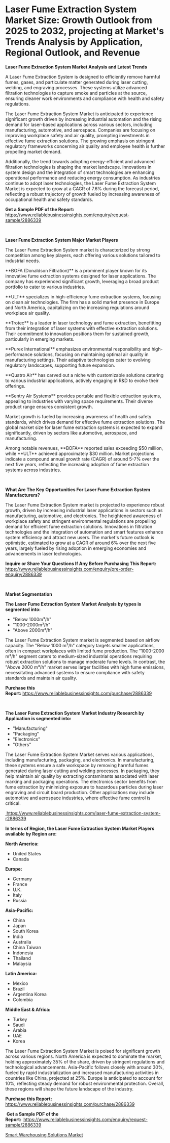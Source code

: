 <p><h1>Laser Fume Extraction System Market Size: Growth Outlook from 2025 to 2032, projecting at Market's Trends Analysis by Application, Regional Outlook, and Revenue</h1></p><p><strong>Laser Fume Extraction System Market Analysis and Latest Trends</strong></p>
<p><p>A Laser Fume Extraction System is designed to efficiently remove harmful fumes, gases, and particulate matter generated during laser cutting, welding, and engraving processes. These systems utilize advanced filtration technologies to capture smoke and particles at the source, ensuring cleaner work environments and compliance with health and safety regulations. </p><p>The Laser Fume Extraction System Market is anticipated to experience significant growth driven by increasing industrial automation and the rising demand for laser-based applications across various sectors, including manufacturing, automotive, and aerospace. Companies are focusing on improving workplace safety and air quality, prompting investments in effective fume extraction solutions. The growing emphasis on stringent regulatory frameworks concerning air quality and employee health is further propelling market demand.</p><p>Additionally, the trend towards adopting energy-efficient and advanced filtration technologies is shaping the market landscape. Innovations in system design and the integration of smart technologies are enhancing operational performance and reducing energy consumption. As industries continue to adopt laser technologies, the Laser Fume Extraction System Market is expected to grow at a CAGR of 7.6% during the forecast period, reflecting a robust trajectory of growth fueled by increasing awareness of occupational health and safety standards.</p></p>
<p><strong>Get a Sample PDF of the Report:&nbsp;</strong> <a href="https://www.reliablebusinessinsights.com/enquiry/request-sample/2886339?utm_campaign=3148&utm_medium=2&utm_source=Github&utm_content=ia&utm_term=13032025&utm_id=laser-fume-extraction-system">https://www.reliablebusinessinsights.com/enquiry/request-sample/2886339</a></p>
<p>&nbsp;</p>
<p><strong>Laser Fume Extraction System Major Market Players</strong></p>
<p><p>The Laser Fume Extraction System market is characterized by strong competition among key players, each offering various solutions tailored to industrial needs. </p><p>**BOFA (Donaldson Filtration)** is a prominent player known for its innovative fume extraction systems designed for laser applications. The company has experienced significant growth, leveraging a broad product portfolio to cater to various industries.</p><p>**ULT** specializes in high-efficiency fume extraction systems, focusing on clean air technologies. The firm has a solid market presence in Europe and North America, capitalizing on the increasing regulations around workplace air quality.</p><p>**Trotec** is a leader in laser technology and fume extraction, benefitting from their integration of laser systems with effective extraction solutions. Their commitment to innovation positions them for sustained growth, particularly in emerging markets.</p><p>**Purex International** emphasizes environmental responsibility and high-performance solutions, focusing on maintaining optimal air quality in manufacturing settings. Their adaptive technologies cater to evolving regulatory landscapes, supporting future expansion.</p><p>**Quatro Air** has carved out a niche with customizable solutions catering to various industrial applications, actively engaging in R&D to evolve their offerings.</p><p>**Sentry Air Systems** provides portable and flexible extraction systems, appealing to industries with varying space requirements. Their diverse product range ensures consistent growth.</p><p>Market growth is fueled by increasing awareness of health and safety standards, which drives demand for effective fume extraction solutions. The global market size for laser fume extraction systems is expected to expand significantly, driven by sectors like automotive, aerospace, and manufacturing.</p><p>Among notable revenues, **BOFA** reported sales exceeding $50 million, while **ULT** achieved approximately $30 million. Market projections indicate a compound annual growth rate (CAGR) of around 5-7% over the next five years, reflecting the increasing adoption of fume extraction systems across industries.</p></p>
<p>&nbsp;</p>
<p><strong>What Are The Key Opportunities For Laser Fume Extraction System Manufacturers?</strong></p>
<p><p>The Laser Fume Extraction System market is projected to experience robust growth, driven by increasing industrial laser applications in sectors such as manufacturing, automotive, and electronics. The heightened awareness of workplace safety and stringent environmental regulations are propelling demand for efficient fume extraction solutions. Innovations in filtration technologies and the integration of automation and smart features enhance system efficiency and attract new users. The market's future outlook is optimistic, estimated to grow at a CAGR of around 6% over the next five years, largely fueled by rising adoption in emerging economies and advancements in laser technologies.</p></p>
<p><strong>Inquire or Share Your Questions If Any Before Purchasing This Report:</strong> <a href="https://www.reliablebusinessinsights.com/enquiry/pre-order-enquiry/2886339?utm_campaign=3148&utm_medium=2&utm_source=Github&utm_content=ia&utm_term=13032025&utm_id=laser-fume-extraction-system">https://www.reliablebusinessinsights.com/enquiry/pre-order-enquiry/2886339</a></p>
<p>&nbsp;</p>
<p><strong>Market Segmentation</strong></p>
<p><strong>The Laser Fume Extraction System Market Analysis by types is segmented into:</strong></p>
<p><ul><li>"Below 1000m³/h"</li><li>"1000-2000m³/h"</li><li>"Above 2000m³/h"</li></ul></p>
<p><p>The Laser Fume Extraction System market is segmented based on airflow capacity. The "Below 1000 m³/h" category targets smaller applications, often in compact workplaces with limited fume production. The "1000-2000 m³/h" segment caters to medium-sized industrial operations requiring robust extraction solutions to manage moderate fume levels. In contrast, the "Above 2000 m³/h" market serves larger facilities with high fume emissions, necessitating advanced systems to ensure compliance with safety standards and maintain air quality.</p></p>
<p><strong>Purchase this Report:&nbsp;</strong><a href="https://www.reliablebusinessinsights.com/purchase/2886339?utm_campaign=3148&utm_medium=2&utm_source=Github&utm_content=ia&utm_term=13032025&utm_id=laser-fume-extraction-system">https://www.reliablebusinessinsights.com/purchase/2886339</a></p>
<p>&nbsp;</p>
<p><strong>The Laser Fume Extraction System Market Industry Research by Application is segmented into:</strong></p>
<p><ul><li>"Manufacturing"</li><li>"Packaging"</li><li>"Electronics"</li><li>"Others"</li></ul></p>
<p><p>The Laser Fume Extraction System Market serves various applications, including manufacturing, packaging, and electronics. In manufacturing, these systems ensure a safe workspace by removing harmful fumes generated during laser cutting and welding processes. In packaging, they help maintain air quality by extracting contaminants associated with laser marking and packaging operations. The electronics sector benefits from fume extraction by minimizing exposure to hazardous particles during laser engraving and circuit board production. Other applications may include automotive and aerospace industries, where effective fume control is critical.</p></p>
<p><a href="https://www.reliablebusinessinsights.com/laser-fume-extraction-system-r2886339?utm_campaign=3148&utm_medium=2&utm_source=Github&utm_content=ia&utm_term=13032025&utm_id=laser-fume-extraction-system">&nbsp;https://www.reliablebusinessinsights.com/laser-fume-extraction-system-r2886339</a></p>
<p><strong>In terms of Region, the Laser Fume Extraction System Market Players available by Region are:</strong></p>
<p>
    <p> <strong> North America: </strong>
        <ul>
            <li>United States</li>
            <li>Canada</li>
        </ul>
        </p> 
    <p> <strong> Europe: </strong>
        <ul>
            <li>Germany</li>
            <li>France</li>
            <li>U.K.</li>
            <li>Italy</li>
            <li>Russia</li>
        </ul>
        </p> 
    <p> <strong> Asia-Pacific: </strong>
        <ul>
            <li>China</li>
            <li>Japan</li>
            <li>South Korea</li>
            <li>India</li>
            <li>Australia</li>
            <li>China Taiwan</li>
            <li>Indonesia</li>
            <li>Thailand</li>
            <li>Malaysia</li>
        </ul>
        </p> 
    <p> <strong> Latin America: </strong>
        <ul>
            <li>Mexico</li>
            <li>Brazil</li>
            <li>Argentina Korea</li>
            <li>Colombia</li>
        </ul>
        </p> 
    <p> <strong> Middle East & Africa: </strong>
        <ul>
            <li>Turkey</li>
            <li>Saudi</li>
            <li>Arabia</li>
            <li>UAE</li>
            <li>Korea</li>
        </ul>
    </p>
    </p>
<p><p>The Laser Fume Extraction System Market is poised for significant growth across various regions. North America is expected to dominate the market, holding approximately 35% of the share, driven by stringent regulations and technological advancements. Asia-Pacific follows closely with around 30%, fueled by rapid industrialization and increased manufacturing activities in countries like China, projected at 25%. Europe is anticipated to account for 10%, reflecting steady demand for robust environmental protection. Overall, these regions will shape the future landscape of the industry.</p></p>
<p><strong>Purchase this Report: </strong><a href="https://www.reliablebusinessinsights.com/purchase/2886339?utm_campaign=3148&utm_medium=2&utm_source=Github&utm_content=ia&utm_term=13032025&utm_id=laser-fume-extraction-system">https://www.reliablebusinessinsights.com/purchase/2886339</a></p>
<p>&nbsp;<strong>Get a Sample PDF of the Report:&nbsp;&nbsp;</strong><a href="https://www.reliablebusinessinsights.com/enquiry/request-sample/2886339?utm_campaign=3148&utm_medium=2&utm_source=Github&utm_content=ia&utm_term=13032025&utm_id=laser-fume-extraction-system">https://www.reliablebusinessinsights.com/enquiry/request-sample/2886339</a></p>
<p><strong></strong></p>
<p><p><a href="https://github.com/voetzeszuh/Market-Research-Report-List-1/blob/main/smart-warehousing-solutions-market.md?utm_campaign=3148&utm_medium=2&utm_source=Github&utm_content=ia&utm_term=13032025&utm_id=laser-fume-extraction-system">Smart Warehousing Solutions Market</a></p></p>